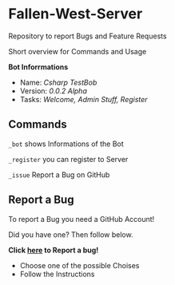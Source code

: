 # Fallen-West-Server
Repository to report Bugs and Feature Requests

Short overview for Commands and Usage

**Bot Inforrmations**
- Name: *Csharp TestBob*
- Version: *0.0.2 Alpha*
- Tasks: *Welcome, Admin Stuff, Register*

## Commands
  `_bot` shows Informations of the Bot
  
  `_register` you can register to Server
  
  `_issue` Report a Bug on GitHub
  
  ## Report a Bug
  To report a Bug you need a GitHub Account!
  
  Did you have one? Then follow below.
  
 **Click [here](https://github.com/Wongkaying/Fallen-West-Server/issues/new/choose) to Report a bug!**
 
 - Choose one of the possible Choises
 - Follow the Instructions
